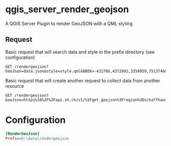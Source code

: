 # qgis_server_render_geojson
A QGIS Server Plugin to render GeoJSON with a QML styling

## Request

Basic request that will search data and style in the prefix directory (see configuration)

```
GET /rendergeojson?GeoJson=data.json&style=style.qml&BBOX=-432786,4372992,3358959,7513746&WIDTH=665&HEIGHT=551&DPI=300
```

Basic request that will create another request to collect data from another resource

```
GET /rendergeojson?GeoJson=https%3A%2F%2Fapi.sh.ch/v1/%2Fget_geojson%3Fregion%3Dschaffhausen&style=https%3A%2F%2Fapi.sh.ch%2Fstyle%3Fmystyle.qml&BBOX=-432786,4372992,3358959,7513746&WIDTH=665&HEIGHT=551&DPI=300
```

# Configuration

```ini
[RenderGeoJson]
Prefix=D:\data\rendergeojson
```
